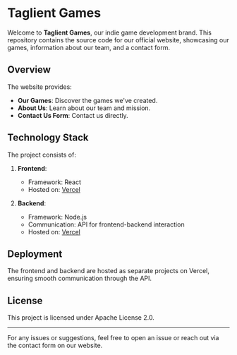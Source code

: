 # Taglient Games  

Welcome to **Taglient Games**, our indie game development brand. This repository contains the source code for our official website, showcasing our games, information about our team, and a contact form.  

## Overview  
The website provides:  
- **Our Games**: Discover the games we've created.  
- **About Us**: Learn about our team and mission.  
- **Contact Us Form**: Contact us directly.  

## Technology Stack  
The project consists of:  
1. **Frontend**:  
   - Framework: React  
   - Hosted on: [Vercel](https://vercel.com)  

2. **Backend**:  
   - Framework: Node.js  
   - Communication: API for frontend-backend interaction  
   - Hosted on: [Vercel](https://vercel.com)  

## Deployment  
The frontend and backend are hosted as separate projects on Vercel, ensuring smooth communication through the API.  

## License  
This project is licensed under Apache License 2.0.  

---  
For any issues or suggestions, feel free to open an issue or reach out via the contact form on our website.  
